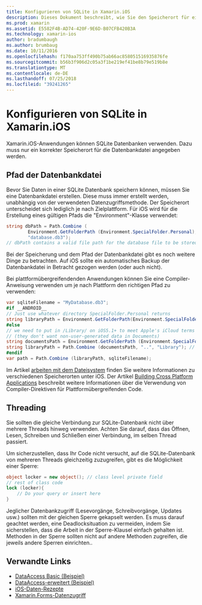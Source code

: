 ```yaml
---
title: Konfigurieren von SQLite in Xamarin.iOS
description: Dieses Dokument beschreibt, wie Sie den Speicherort für eine SQLite-Datenbank in einer Xamarin.iOS-Anwendung bestimmen. Diese Konzepte sind unabhängig von der Mechanismus für die ausgewählten Daten relevant.
ms.prod: xamarin
ms.assetid: E5582F4B-AD74-420F-9E6D-B07CFB420B3A
ms.technology: xamarin-ios
author: bradumbaugh
ms.author: brumbaug
ms.date: 10/11/2016
ms.openlocfilehash: f170aa753ff490b75ab66ac858051516935876fe
ms.sourcegitcommit: b56b3f906d2c05a3f1be219ef41be8b79e519b8e
ms.translationtype: MT
ms.contentlocale: de-DE
ms.lasthandoff: 07/25/2018
ms.locfileid: "39241265"
---
```

# <a name="configuring-sqlite-in-xamarinios"></a>Konfigurieren von SQLite in Xamarin.iOS

Xamarin.iOS-Anwendungen können SQLite Datenbanken verwenden. Dazu muss nur ein korrekter Speicherort für die Datenbankdatei angegeben werden.

## <a name="database-file-path"></a>Pfad der Datenbankdatei

Bevor Sie Daten in einer SQLite Datenbank speichern können, müssen Sie eine Datenbankdatei erstellen. Diese muss immer erstellt werden, unabhängig von der verwendeten Datenzugriffsmethode. Der Speicherort unterscheidet sich lediglich je nach Zielplattform. Für iOS wird für die Erstellung eines gültigen Pfads die "Environment"-Klasse verwendet:

```csharp
string dbPath = Path.Combine (
        Environment.GetFolderPath (Environment.SpecialFolder.Personal),
        "database.db3");
// dbPath contains a valid file path for the database file to be stored
```

Bei der Speicherung und dem Pfad der Datenbankdatei gibt es noch weitere Dinge zu betrachten. Auf iOS sollte ein automatisches Backup der Datenbankdatei in Betracht gezogen werden (oder auch nicht).

Bei plattformübergreifendenden Anwendungen können Sie eine Compiler-Anweisung verwenden um je nach Plattform den richtigen Pfad zu verwenden:

```csharp
var sqliteFilename = "MyDatabase.db3";
#if __ANDROID__
// Just use whatever directory SpecialFolder.Personal returns
string libraryPath = Environment.GetFolderPath(Environment.SpecialFolder.Personal); ;
#else
// we need to put in /Library/ on iOS5.1+ to meet Apple's iCloud terms
// (they don't want non-user-generated data in Documents)
string documentsPath = Environment.GetFolderPath (Environment.SpecialFolder.Personal); // Documents folder
string libraryPath = Path.Combine (documentsPath, "..", "Library"); // Library folder instead
#endif
var path = Path.Combine (libraryPath, sqliteFilename);
```

Im Artikel [arbeiten mit dem Dateisystem](~/ios/app-fundamentals/file-system.md) finden Sie weitere Informationen zu verschiedenen Speicherorten unter iOS. Der Artikel [Building Cross Platform Applications](~/cross-platform/app-fundamentals/building-cross-platform-applications/index.md) beschreibt weitere Informationen über die Verwendung von Compiler-Direktiven für Plattformübergreifenden Code.

## <a name="threading"></a>Threading

Sie sollten die gleiche Verbindung zur SQLite-Datenbank nicht über mehrere Threads hinweg verwenden. Achten Sie darauf, dass das Öffnen, Lesen, Schreiben und Schließen einer Verbindung, im selben Thread passiert.

Um sicherzustellen, dass Ihr Code nicht versucht, auf die SQLite-Datenbank von mehreren Threads gleichzeitig zuzugreifen, gibt es die Möglichkeit einer Sperre:

```csharp
object locker = new object(); // class level private field
// rest of class code
lock (locker){
    // Do your query or insert here
}
```

Jeglicher Datenbankzugriff (Lesevorgänge, Schreibvorgänge, Updates usw.) sollten mit der gleichen Sperre gekapselt werden. Es muss darauf geachtet werden, eine Deadlocksituation zu vermeiden, indem Sie sicherstellen, dass die Arbeit in der Sperre-Klausel einfach gehalten ist. Methoden in der Sperre sollten nicht auf andere Methoden zugreifen, die jeweils andere Sperren einrichten..


## <a name="related-links"></a>Verwandte Links

- [DataAccess Basic (Beispiel)](https://github.com/xamarin/mobile-samples/tree/master/DataAccess/Basic)
- [DataAccess-erweitert (Beispiel)](https://github.com/xamarin/mobile-samples/tree/master/DataAccess/Advanced)
- [iOS-Daten-Rezepte](https://github.com/xamarin/recipes/tree/master/Recipes/ios/data/sqlite)
- [Xamarin.Forms-Datenzugriff](~/xamarin-forms/app-fundamentals/databases.md)
